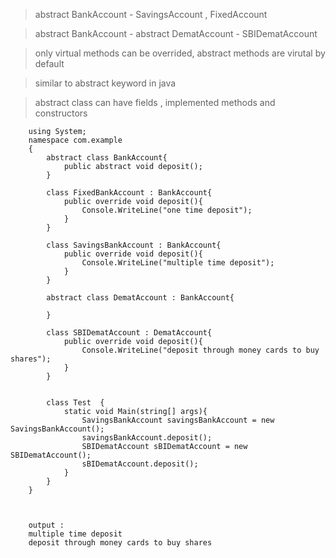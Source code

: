 > abstract BankAccount - SavingsAccount , FixedAccount 

> abstract BankAccount - abstract DematAccount - SBIDematAccount 

> only virtual methods can be overrided, abstract methods are virutal by default

> similar to abstract keyword in java

> abstract class can have fields , implemented methods and constructors

        using System;  
        namespace com.example  
        {                                 
            abstract class BankAccount{
                public abstract void deposit();
            }

            class FixedBankAccount : BankAccount{
                public override void deposit(){
                    Console.WriteLine("one time deposit");
                }
            }

            class SavingsBankAccount : BankAccount{
                public override void deposit(){
                    Console.WriteLine("multiple time deposit");
                }
            }

            abstract class DematAccount : BankAccount{

            }

            class SBIDematAccount : DematAccount{
                public override void deposit(){
                    Console.WriteLine("deposit through money cards to buy shares");
                }
            }


            class Test  {                                                           
                static void Main(string[] args){ 
                    SavingsBankAccount savingsBankAccount = new SavingsBankAccount();
                    savingsBankAccount.deposit();
                    SBIDematAccount sBIDematAccount = new SBIDematAccount();
                    sBIDematAccount.deposit();
                }     
            }  
        }  
        
        
        
        output : 
        multiple time deposit
        deposit through money cards to buy shares
        
        
